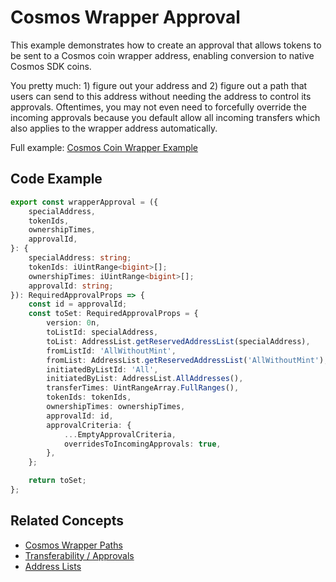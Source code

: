 # Cosmos Wrapper Approval

This example demonstrates how to create an approval that allows tokens to be sent to a Cosmos coin wrapper address, enabling conversion to native Cosmos SDK coins.

You pretty much: 1) figure out your address and 2) figure out a path that users can send to this address without needing the address to control its approvals. Oftentimes, you may not even need to forcefully override the incoming approvals because you default allow all incoming transfers which also applies to the wrapper address automatically.

Full example: [Cosmos Coin Wrapper Example](../cosmos-coin-wrapper-example.md)

## Code Example

```typescript
export const wrapperApproval = ({
    specialAddress,
    tokenIds,
    ownershipTimes,
    approvalId,
}: {
    specialAddress: string;
    tokenIds: iUintRange<bigint>[];
    ownershipTimes: iUintRange<bigint>[];
    approvalId: string;
}): RequiredApprovalProps => {
    const id = approvalId;
    const toSet: RequiredApprovalProps = {
        version: 0n,
        toListId: specialAddress,
        toList: AddressList.getReservedAddressList(specialAddress),
        fromListId: 'AllWithoutMint',
        fromList: AddressList.getReservedAddressList('AllWithoutMint'),
        initiatedByListId: 'All',
        initiatedByList: AddressList.AllAddresses(),
        transferTimes: UintRangeArray.FullRanges(),
        tokenIds: tokenIds,
        ownershipTimes: ownershipTimes,
        approvalId: id,
        approvalCriteria: {
            ...EmptyApprovalCriteria,
            overridesToIncomingApprovals: true,
        },
    };

    return toSet;
};
```

## Related Concepts

-   [Cosmos Wrapper Paths](../../concepts/cosmos-wrapper-paths.md)
-   [Transferability / Approvals](../../concepts/transferability-approvals.md)
-   [Address Lists](../../concepts/address-lists.md)
